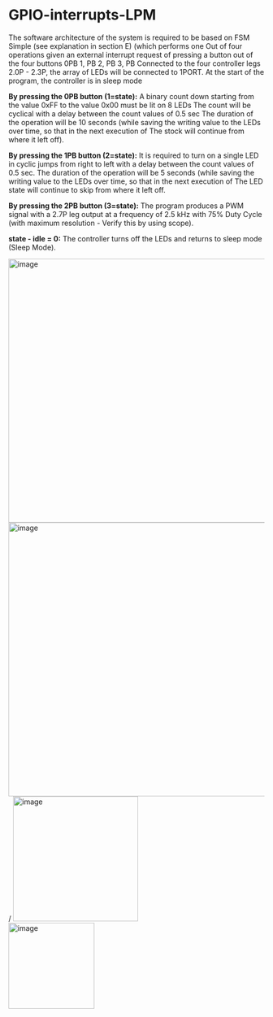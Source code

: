 # GPIO-interrupts-LPM
The software architecture of the system is required to be based on FSM Simple (see explanation in section E) (which performs one
Out of four operations given an external interrupt request of pressing a button out of the four buttons 0PB 1, PB 2, PB 3, PB
Connected to the four controller legs 2.0P - 2.3P, the array of LEDs will be connected to 1PORT.
At the start of the program, the controller is in sleep mode

**By pressing the 0PB button (1=state):**
A binary count down starting from the value 0xFF to the value 0x00 must be lit on 8 LEDs
The count will be cyclical with a delay between the count values of 0.5 sec
The duration of the operation will be 10 seconds (while saving the writing value to the LEDs over time, so that in the next execution of
The stock will continue from where it left off).

**By pressing the 1PB button (2=state):**
It is required to turn on a single LED in cyclic jumps from right to left with a delay between the count values of 0.5 sec.
The duration of the operation will be 5 seconds (while saving the writing value to the LEDs over time, so that in the next execution of
The LED state will continue to skip from where it left off.

**By pressing the 2PB button (3=state):**
The program produces a PWM signal with a 2.7P leg output at a frequency of 2.5 kHz with 75% Duty Cycle (with maximum resolution -
Verify this by using scope).

**state - idle = 0:**
The controller turns off the LEDs and returns to sleep mode (Sleep Mode).





<img width="519" alt="image" src="https://github.com/idanluski/GPIO-interrupts-LPM/assets/129895992/1b132d6d-f88c-439b-993c-a0ced69bec36">\
<img width="539" alt="image" src="https://github.com/idanluski/GPIO-interrupts-LPM/assets/129895992/a243cda3-0d6b-461a-b812-1f9227f58619">/
<img width="246" alt="image" src="https://github.com/idanluski/GPIO-interrupts-LPM/assets/129895992/6742e3ec-477b-434f-ac71-619cd5162213">\
<img width="169" alt="image" src="https://github.com/idanluski/GPIO-interrupts-LPM/assets/129895992/a82d617c-094f-4957-a7b6-ebe693a1b530">




